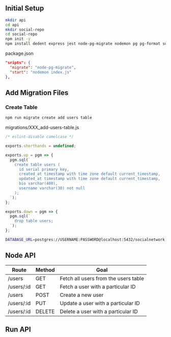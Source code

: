 ## Initial Setup

```bash
mkdir api
cd api
mkdir social-repo
cd social-repo
npm init -y
npm install dedent express jest node-pg-migrate nodemon pg pg-format supertest
```

package.json
```json
"sripts": {
  "migrate": "node-pg-migrate",
  "start": "nodemon index.js"
},
```

## Add Migration Files

### Create Table

```bash
npm run migrate create add users table
```

migrations/XXX_add-users-table.js
```js
/* eslint-disable camelcase */

exports.shorthands = undefined;

exports.up = pgm => {
  pgm.sql(`
    create table users (
      id serial primary key,
      created_at timestamp with time zone default current_timestamp,
      updated_at timestamp with time zone default current_timestamp,
      bio varchar(400),
      username varchar(30) not null
    );
  `);
};

exports.down = pgm => {
  pgm.sql(`
    drop table users;
  `);
};
```

```bash
DATABASE_URL=postgres://USERNAME:PASSWORD@localhost:5432/socialnetwork npm run migrate up
```

## Node API

|Route|Method|Goal|
|-|-|-|
|/users|GET|Fetch all users from the users table|
|/users/:id|GET|Fetch a user with a particular ID|
|/users|POST|Create a new user|
|/users/:id|PUT|Update a user with a particular ID|
|/users/:id|DELETE|Delete a user with a particular ID|

## Run API



